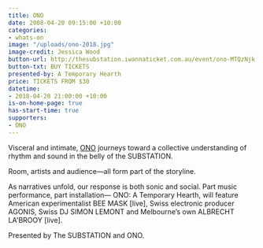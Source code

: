 ```yaml
---
title: ONO
date: 2008-04-20 09:15:00 +10:00
categories:
- whats-on
image: "/uploads/ono-2018.jpg"
image-credit: Jessica Wood
button-url: http://thesubstation.iwannaticket.com.au/event/ono-MTQzNjk
button-txt: BUY TICKETS
presented-by: A Temporary Hearth
price: TICKETS FROM $30
datetime:
- 2018-04-20 21:00:00 +10:00
is-on-home-page: true
has-start-time: true
supporters:
- ONO
---
```


Visceral and intimate, [ONO](https://www.o-n-o.com.au/) journeys toward a collective understanding of rhythm and sound in the belly of the SUBSTATION.

Room, artists and audience—all form part of the storyline.

As narratives unfold, our response is both sonic and social. Part music performance, part installation— ONO: A Temporary Hearth, will feature American experimentalist BEE MASK [live], Swiss electronic producer AGONIS, Swiss DJ SIMON LEMONT and Melbourne’s own ALBRECHT LA'BROOY [live]. 

Presented by The SUBSTATION and ONO.

